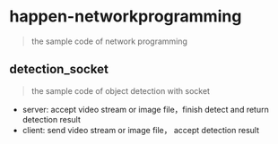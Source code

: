 # happen-networkprogramming
> the sample code of network programming

## detection_socket
> the sample code of object detection with socket

* server: accept video stream or image file，finish detect and return detection result
* client: send video stream or image file， accept detection result
